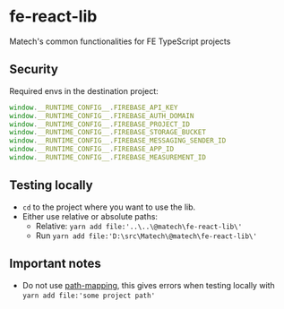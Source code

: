 # fe-react-lib

Matech's common functionalities for FE TypeScript projects

## Security

Required envs in the destination project:

```typescript
window.__RUNTIME_CONFIG__.FIREBASE_API_KEY
window.__RUNTIME_CONFIG__.FIREBASE_AUTH_DOMAIN
window.__RUNTIME_CONFIG__.FIREBASE_PROJECT_ID
window.__RUNTIME_CONFIG__.FIREBASE_STORAGE_BUCKET
window.__RUNTIME_CONFIG__.FIREBASE_MESSAGING_SENDER_ID
window.__RUNTIME_CONFIG__.FIREBASE_APP_ID
window.__RUNTIME_CONFIG__.FIREBASE_MEASUREMENT_ID
```

## Testing locally

* `cd` to the project where you want to use the lib.
* Either use relative or absolute paths:
    * Relative: `yarn add file:'..\..\@matech\fe-react-lib\'`
    * Run `yarn add file:'D:\src\Matech\@matech\fe-react-lib\'`

## Important notes

* Do not use [path-mapping](https://medium.com/@insomniocode/typescript-path-mapping-22459288d3db), this gives errors when testing locally with `yarn add file:'some project path'`
